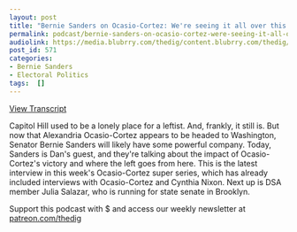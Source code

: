 ```yaml
---
layout: post
title: "Bernie Sanders on Ocasio-Cortez: We're seeing it all over this country"
permalink: podcast/bernie-sanders-on-ocasio-cortez-were-seeing-it-all-over-this-country/
audiolink: https://media.blubrry.com/thedig/content.blubrry.com/thedig/The_Dig_-_EP_129_-_BernieAOC.mp3
post_id: 571
categories: 
- Bernie Sanders
- Electoral Politics
tags:  []
---
```


[View Transcript](https://www.jacobinmag.com/2018/07/bernie-sanders-interview-alexandria-ocasio-cortez)


Capitol Hill used to be a lonely place for a leftist. And, frankly, it still is. But now that Alexandria Ocasio-Cortez appears to be headed to Washington, Senator Bernie Sanders will likely have some powerful company. Today, Sanders is Dan's guest, and they're talking about the impact of Ocasio-Cortez's victory and where the left goes from here. This is the latest interview in this week's Ocasio-Cortez super series, which has already included interviews with Ocasio-Cortez and Cynthia Nixon. Next up is DSA member Julia Salazar, who is running for state senate in Brooklyn.

Support this podcast with $ and access our weekly newsletter at [patreon.com/thedig](http://www.patreon.com/TheDig) 